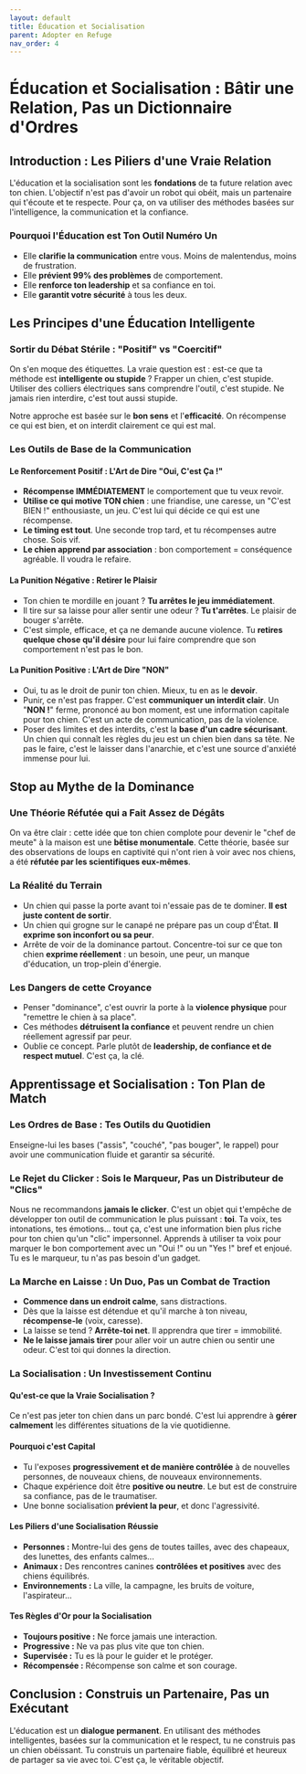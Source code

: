 ```yaml
---
layout: default
title: Éducation et Socialisation
parent: Adopter en Refuge
nav_order: 4
---
```


# **Éducation et Socialisation : Bâtir une Relation, Pas un Dictionnaire d'Ordres**

## **Introduction : Les Piliers d'une Vraie Relation**

L'éducation et la socialisation sont les **fondations** de ta future relation avec ton chien. L'objectif n'est pas d'avoir un robot qui obéit, mais un partenaire qui t'écoute et te respecte. Pour ça, on va utiliser des méthodes basées sur l'intelligence, la communication et la confiance.

### **Pourquoi l'Éducation est Ton Outil Numéro Un**

*   Elle **clarifie la communication** entre vous. Moins de malentendus, moins de frustration.
*   Elle **prévient 99% des problèmes** de comportement.
*   Elle **renforce ton leadership** et sa confiance en toi.
*   Elle **garantit votre sécurité** à tous les deux.

## **Les Principes d'une Éducation Intelligente**

### **Sortir du Débat Stérile : "Positif" vs "Coercitif"**

On s'en moque des étiquettes. La vraie question est : est-ce que ta méthode est **intelligente ou stupide** ? Frapper un chien, c'est stupide. Utiliser des colliers électriques sans comprendre l'outil, c'est stupide. Ne jamais rien interdire, c'est tout aussi stupide.

Notre approche est basée sur le **bon sens** et l'**efficacité**. On récompense ce qui est bien, et on interdit clairement ce qui est mal.

### **Les Outils de Base de la Communication**

#### **Le Renforcement Positif : L'Art de Dire "Oui, C'est Ça !"**

*   **Récompense IMMÉDIATEMENT** le comportement que tu veux revoir.
*   **Utilise ce qui motive TON chien** : une friandise, une caresse, un "C'est BIEN !" enthousiaste, un jeu. C'est lui qui décide ce qui est une récompense.
*   **Le timing est tout**. Une seconde trop tard, et tu récompenses autre chose. Sois vif.
*   **Le chien apprend par association** : bon comportement = conséquence agréable. Il voudra le refaire.

#### **La Punition Négative : Retirer le Plaisir**

*   Ton chien te mordille en jouant ? **Tu arrêtes le jeu immédiatement**.
*   Il tire sur sa laisse pour aller sentir une odeur ? **Tu t'arrêtes**. Le plaisir de bouger s'arrête.
*   C'est simple, efficace, et ça ne demande aucune violence. Tu **retires quelque chose qu'il désire** pour lui faire comprendre que son comportement n'est pas le bon.

#### **La Punition Positive : L'Art de Dire "NON"**

*   Oui, tu as le droit de punir ton chien. Mieux, tu en as le **devoir**.
*   Punir, ce n'est pas frapper. C'est **communiquer un interdit clair**. Un "**NON !**" ferme, prononcé au bon moment, est une information capitale pour ton chien. C'est un acte de communication, pas de la violence.
*   Poser des limites et des interdits, c'est la **base d'un cadre sécurisant**. Un chien qui connaît les règles du jeu est un chien bien dans sa tête. Ne pas le faire, c'est le laisser dans l'anarchie, et c'est une source d'anxiété immense pour lui.

## **Stop au Mythe de la Dominance**

### **Une Théorie Réfutée qui a Fait Assez de Dégâts**

On va être clair : cette idée que ton chien complote pour devenir le "chef de meute" à la maison est une **bêtise monumentale**. Cette théorie, basée sur des observations de loups en captivité qui n'ont rien à voir avec nos chiens, a été **réfutée par les scientifiques eux-mêmes**.

### **La Réalité du Terrain**

*   Un chien qui passe la porte avant toi n'essaie pas de te dominer. **Il est juste content de sortir**.
*   Un chien qui grogne sur le canapé ne prépare pas un coup d'État. **Il exprime son inconfort ou sa peur**.
*   Arrête de voir de la dominance partout. Concentre-toi sur ce que ton chien **exprime réellement** : un besoin, une peur, un manque d'éducation, un trop-plein d'énergie.

### **Les Dangers de cette Croyance**

*   Penser "dominance", c'est ouvrir la porte à la **violence physique** pour "remettre le chien à sa place".
*   Ces méthodes **détruisent la confiance** et peuvent rendre un chien réellement agressif par peur.
*   Oublie ce concept. Parle plutôt de **leadership, de confiance et de respect mutuel**. C'est ça, la clé.

## **Apprentissage et Socialisation : Ton Plan de Match**

### **Les Ordres de Base : Tes Outils du Quotidien**

Enseigne-lui les bases ("assis", "couché", "pas bouger", le rappel) pour avoir une communication fluide et garantir sa sécurité.

### **Le Rejet du Clicker : Sois le Marqueur, Pas un Distributeur de "Clics"**

Nous ne recommandons **jamais le clicker**. C'est un objet qui t'empêche de développer ton outil de communication le plus puissant : **toi**. Ta voix, tes intonations, tes émotions... tout ça, c'est une information bien plus riche pour ton chien qu'un "clic" impersonnel. Apprends à utiliser ta voix pour marquer le bon comportement avec un "Oui !" ou un "Yes !" bref et enjoué. Tu es le marqueur, tu n'as pas besoin d'un gadget.

### **La Marche en Laisse : Un Duo, Pas un Combat de Traction**

*   **Commence dans un endroit calme**, sans distractions.
*   Dès que la laisse est détendue et qu'il marche à ton niveau, **récompense-le** (voix, caresse).
*   La laisse se tend ? **Arrête-toi net**. Il apprendra que tirer = immobilité.
*   **Ne le laisse jamais tirer** pour aller voir un autre chien ou sentir une odeur. C'est toi qui donnes la direction.

### **La Socialisation : Un Investissement Continu**

#### **Qu'est-ce que la Vraie Socialisation ?**

Ce n'est pas jeter ton chien dans un parc bondé. C'est lui apprendre à **gérer calmement** les différentes situations de la vie quotidienne.

#### **Pourquoi c'est Capital**

*   Tu l'exposes **progressivement et de manière contrôlée** à de nouvelles personnes, de nouveaux chiens, de nouveaux environnements.
*   Chaque expérience doit être **positive ou neutre**. Le but est de construire sa confiance, pas de le traumatiser.
*   Une bonne socialisation **prévient la peur**, et donc l'agressivité.

#### **Les Piliers d'une Socialisation Réussie**

*   **Personnes :** Montre-lui des gens de toutes tailles, avec des chapeaux, des lunettes, des enfants calmes...
*   **Animaux :** Des rencontres canines **contrôlées et positives** avec des chiens équilibrés.
*   **Environnements :** La ville, la campagne, les bruits de voiture, l'aspirateur...

#### **Tes Règles d'Or pour la Socialisation**

*   **Toujours positive :** Ne force jamais une interaction.
*   **Progressive :** Ne va pas plus vite que ton chien.
*   **Supervisée :** Tu es là pour le guider et le protéger.
*   **Récompensée :** Récompense son calme et son courage.

## **Conclusion : Construis un Partenaire, Pas un Exécutant**

L'éducation est un **dialogue permanent**. En utilisant des méthodes intelligentes, basées sur la communication et le respect, tu ne construis pas un chien obéissant. Tu construis un partenaire fiable, équilibré et heureux de partager sa vie avec toi. C'est ça, le véritable objectif. 